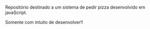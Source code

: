Repositório destinado a um sistema de pedir pizza desenvolvido em javaScript.

Somente com intuito de desenvolver!!